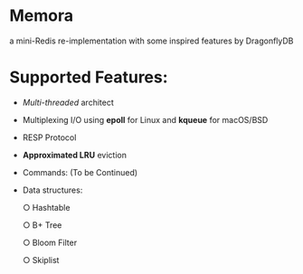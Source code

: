 # Memora
a mini-Redis re-implementation with some inspired features by DragonflyDB

# Supported Features:
- _Multi-threaded_ architect
- Multiplexing I/O using **epoll** for Linux and **kqueue** for macOS/BSD
- RESP Protocol
- **Approximated LRU** eviction
- Commands: (To be Continued)
- Data structures:

  ○ Hashtable
  
  ○ B+ Tree
  
  ○ Bloom Filter
  
  ○ Skiplist
  
